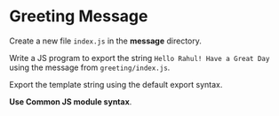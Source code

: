 # Greeting Message

Create a new file `index.js` in the <b>message</b> directory.

Write a JS program to export the string `Hello Rahul! Have a Great Day` using the message from `greeting/index.js`.

Export the template string using the default export syntax.

<b>Use Common JS module syntax</b>.
 